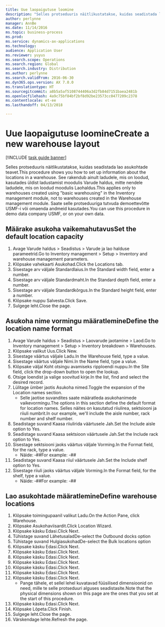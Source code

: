 ```yaml
---
title: Uue laopaigutuse loomine
description: "Selles protseduuris näitlikustatakse, kuidas seadistada lao asukohtade teavet."
author: perlynne
manager: AnnBe
ms.date: 11/14/2016
ms.topic: business-process
ms.prod: 
ms.service: dynamics-ax-applications
ms.technology: 
audience: Application User
ms.reviewer: yuyus
ms.search.scope: Operations
ms.search.region: Global
ms.search.industry: Distribution
ms.author: perlynne
ms.search.validFrom: 2016-06-30
ms.dyn365.ops.version: AX 7.0.0
ms.translationtype: HT
ms.sourcegitcommit: a8b5a5af5108744406a3d2fb84d7151baea2481b
ms.openlocfilehash: 4a9c75bf84bf2bf8d92be23573cc0477209c2378
ms.contentlocale: et-ee
ms.lasthandoff: 04/13/2018

---
```

# <a name="create-a-new-warehouse-layout"></a><span data-ttu-id="cf9a6-103">Uue laopaigutuse loomine</span><span class="sxs-lookup"><span data-stu-id="cf9a6-103">Create a new warehouse layout</span></span>

[!INCLUDE [task guide banner](../../includes/task-guide-banner.md)]

<span data-ttu-id="cf9a6-104">Selles protseduuris näitlikustatakse, kuidas seadistada lao asukohtade teavet.</span><span class="sxs-lookup"><span data-stu-id="cf9a6-104">This procedure shows you how to set up information about the locations in a warehouse.</span></span> <span data-ttu-id="cf9a6-105">See rakendub ainult ladudele, mis on loodud, kasutades üldist ladustamist moodulis Varude haldus, mitte nendele ladudele, mis on loodud moodulis Laohaldus.</span><span class="sxs-lookup"><span data-stu-id="cf9a6-105">This applies only to warehouses created using "basic warehousing" in the Inventory management module, not to warehouses created in the Warehouse management module.</span></span> <span data-ttu-id="cf9a6-106">Saate selle protseduuriga tutvuda demoettevõtte USMF-i või omaenda andmeid kasutades.</span><span class="sxs-lookup"><span data-stu-id="cf9a6-106">You can use this procedure in demo data company USMF, or on your own data.</span></span>


## <a name="set-the-default-location-capacity"></a><span data-ttu-id="cf9a6-107">Määrake asukoha vaikemahutavus</span><span class="sxs-lookup"><span data-stu-id="cf9a6-107">Set the default location capacity</span></span>
1. <span data-ttu-id="cf9a6-108">Avage Varude haldus > Seadistus > Varude ja lao halduse parameetrid.</span><span class="sxs-lookup"><span data-stu-id="cf9a6-108">Go to Inventory management > Setup > Inventory and warehouse management parameters.</span></span>
2. <span data-ttu-id="cf9a6-109">Klõpsake vahekaarti Asukohad.</span><span class="sxs-lookup"><span data-stu-id="cf9a6-109">Click the Locations tab.</span></span>
3. <span data-ttu-id="cf9a6-110">Sisestage arv väljale Standardlaius.</span><span class="sxs-lookup"><span data-stu-id="cf9a6-110">In the Standard width field, enter a number.</span></span>
4. <span data-ttu-id="cf9a6-111">Sisestage arv väljale Standardmaht.</span><span class="sxs-lookup"><span data-stu-id="cf9a6-111">In the Standard depth field, enter a number.</span></span>
5. <span data-ttu-id="cf9a6-112">Sisestage arv väljale Standardkõrgus.</span><span class="sxs-lookup"><span data-stu-id="cf9a6-112">In the Standard height field, enter a number.</span></span>
6. <span data-ttu-id="cf9a6-113">Klõpsake nuppu Salvesta.</span><span class="sxs-lookup"><span data-stu-id="cf9a6-113">Click Save.</span></span>
7. <span data-ttu-id="cf9a6-114">Sulgege leht.</span><span class="sxs-lookup"><span data-stu-id="cf9a6-114">Close the page.</span></span>

## <a name="define-the-location-name-format"></a><span data-ttu-id="cf9a6-115">Asukoha nime vormingu määratlemine</span><span class="sxs-lookup"><span data-stu-id="cf9a6-115">Define the location name format</span></span>
1. <span data-ttu-id="cf9a6-116">Avage Varude haldus > Seadistus > Laovarude jaotamine > Laod.</span><span class="sxs-lookup"><span data-stu-id="cf9a6-116">Go to Inventory management > Setup > Inventory breakdown > Warehouses.</span></span>
2. <span data-ttu-id="cf9a6-117">Klõpsake valikut Uus.</span><span class="sxs-lookup"><span data-stu-id="cf9a6-117">Click New.</span></span>
3. <span data-ttu-id="cf9a6-118">Sisestage väärtus väljale Ladu.</span><span class="sxs-lookup"><span data-stu-id="cf9a6-118">In the Warehouse field, type a value.</span></span>
4. <span data-ttu-id="cf9a6-119">Sisestage väärtus väljale Nimi.</span><span class="sxs-lookup"><span data-stu-id="cf9a6-119">In the Name field, type a value.</span></span>
5. <span data-ttu-id="cf9a6-120">Klõpsake väljal Koht otsingu avamiseks ripploendi nuppu.</span><span class="sxs-lookup"><span data-stu-id="cf9a6-120">In the Site field, click the drop-down button to open the lookup.</span></span>
6. <span data-ttu-id="cf9a6-121">Otsige loendist ja valige soovitud kirje.</span><span class="sxs-lookup"><span data-stu-id="cf9a6-121">In the list, find and select the desired record.</span></span>
7. <span data-ttu-id="cf9a6-122">Lülitage ümber jaotis Asukoha nimed.</span><span class="sxs-lookup"><span data-stu-id="cf9a6-122">Toggle the expansion of the Location names section.</span></span>
    * <span data-ttu-id="cf9a6-123">Selle jaotise suvandites saate määratleda asukohanimede vaikevormingu.</span><span class="sxs-lookup"><span data-stu-id="cf9a6-123">The options in this section define the default format for location names.</span></span> <span data-ttu-id="cf9a6-124">Selles näites on kasutatud riiulirea, sektsiooni ja riiuli numbrit.</span><span class="sxs-lookup"><span data-stu-id="cf9a6-124">In our example, we'll include the aisle number, rack number and shelf number.</span></span>  
8. <span data-ttu-id="cf9a6-125">Seadistage suvand Kaasa riiulirida väärtusele Jah.</span><span class="sxs-lookup"><span data-stu-id="cf9a6-125">Set the Include aisle option to Yes.</span></span>
9. <span data-ttu-id="cf9a6-126">Seadistage suvand Kaasa sektsioon väärtusele Jah.</span><span class="sxs-lookup"><span data-stu-id="cf9a6-126">Set the Include rack option to Yes.</span></span>
10. <span data-ttu-id="cf9a6-127">Sisestage sektsiooni jaoks väärtus väljale Vorming.</span><span class="sxs-lookup"><span data-stu-id="cf9a6-127">In the Format field, for the rack, type a value.</span></span>
    * <span data-ttu-id="cf9a6-128">Näide: ‑##</span><span class="sxs-lookup"><span data-stu-id="cf9a6-128">For example: -##</span></span>  
11. <span data-ttu-id="cf9a6-129">Seadistage suvand Kaasa riiul väärtusele Jah.</span><span class="sxs-lookup"><span data-stu-id="cf9a6-129">Set the Include shelf option to Yes.</span></span>
12. <span data-ttu-id="cf9a6-130">Sisestage riiuli jaoks väärtus väljale Vorming.</span><span class="sxs-lookup"><span data-stu-id="cf9a6-130">In the Format field, for the shelf, type a value.</span></span>
    * <span data-ttu-id="cf9a6-131">Näide: ‑##</span><span class="sxs-lookup"><span data-stu-id="cf9a6-131">For example: -##</span></span>  

## <a name="define-warehouse-locations"></a><span data-ttu-id="cf9a6-132">Lao asukohtade määratlemine</span><span class="sxs-lookup"><span data-stu-id="cf9a6-132">Define warehouse locations</span></span>
1. <span data-ttu-id="cf9a6-133">Klõpsake toimingupaanil valikut Ladu.</span><span class="sxs-lookup"><span data-stu-id="cf9a6-133">On the Action Pane, click Warehouse.</span></span>
2. <span data-ttu-id="cf9a6-134">Klõpsake Asukohaviisardit.</span><span class="sxs-lookup"><span data-stu-id="cf9a6-134">Click Location Wizard.</span></span>
3. <span data-ttu-id="cf9a6-135">Klõpsake käsku Edasi.</span><span class="sxs-lookup"><span data-stu-id="cf9a6-135">Click Next.</span></span>
4. <span data-ttu-id="cf9a6-136">Tühistage suvand Lähetusalad</span><span class="sxs-lookup"><span data-stu-id="cf9a6-136">De-select the Outbound docks option</span></span>
5. <span data-ttu-id="cf9a6-137">Tühistage suvand Hulgiasukohad</span><span class="sxs-lookup"><span data-stu-id="cf9a6-137">De-select the Bulk locations option</span></span>
6. <span data-ttu-id="cf9a6-138">Klõpsake käsku Edasi.</span><span class="sxs-lookup"><span data-stu-id="cf9a6-138">Click Next.</span></span>
7. <span data-ttu-id="cf9a6-139">Klõpsake käsku Edasi.</span><span class="sxs-lookup"><span data-stu-id="cf9a6-139">Click Next.</span></span>
8. <span data-ttu-id="cf9a6-140">Klõpsake käsku Edasi.</span><span class="sxs-lookup"><span data-stu-id="cf9a6-140">Click Next.</span></span>
9. <span data-ttu-id="cf9a6-141">Klõpsake käsku Edasi.</span><span class="sxs-lookup"><span data-stu-id="cf9a6-141">Click Next.</span></span>
10. <span data-ttu-id="cf9a6-142">Klõpsake käsku Edasi.</span><span class="sxs-lookup"><span data-stu-id="cf9a6-142">Click Next.</span></span>
11. <span data-ttu-id="cf9a6-143">Klõpsake käsku Edasi.</span><span class="sxs-lookup"><span data-stu-id="cf9a6-143">Click Next.</span></span>
12. <span data-ttu-id="cf9a6-144">Klõpsake käsku Edasi.</span><span class="sxs-lookup"><span data-stu-id="cf9a6-144">Click Next.</span></span>
    * <span data-ttu-id="cf9a6-145">Pange tähele, et sellel lehel kuvatavad füüsilised dimensioonid on need, mille te selle protseduuri alguses seadistasite.</span><span class="sxs-lookup"><span data-stu-id="cf9a6-145">Note that the physical dimensions shown on this page are the ones that you set at the start of this procedure.</span></span>  
13. <span data-ttu-id="cf9a6-146">Klõpsake käsku Edasi.</span><span class="sxs-lookup"><span data-stu-id="cf9a6-146">Click Next.</span></span>
14. <span data-ttu-id="cf9a6-147">Klõpsake Lõpeta.</span><span class="sxs-lookup"><span data-stu-id="cf9a6-147">Click Finish.</span></span>
15. <span data-ttu-id="cf9a6-148">Sulgege leht.</span><span class="sxs-lookup"><span data-stu-id="cf9a6-148">Close the page.</span></span>
16. <span data-ttu-id="cf9a6-149">Värskendage lehte.</span><span class="sxs-lookup"><span data-stu-id="cf9a6-149">Refresh the page.</span></span>

